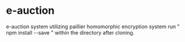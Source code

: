 # e-auction
e-auction system utilizing paillier homomorphic  encryption system
 run " npm install --save " within the directory after cloning. 
